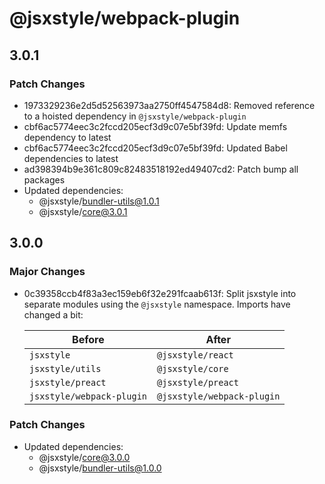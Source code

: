 # @jsxstyle/webpack-plugin

## 3.0.1

### Patch Changes

- 1973329236e2d5d52563973aa2750ff4547584d8: Removed reference to a hoisted dependency in `@jsxstyle/webpack-plugin`
- cbf6ac5774eec3c2fccd205ecf3d9c07e5bf39fd: Update memfs dependency to latest
- cbf6ac5774eec3c2fccd205ecf3d9c07e5bf39fd: Updated Babel dependencies to latest
- ad398394b9e361c809c82483518192ed49407cd2: Patch bump all packages
- Updated dependencies:
  - @jsxstyle/bundler-utils@1.0.1
  - @jsxstyle/core@3.0.1

## 3.0.0

### Major Changes

- 0c39358ccb4f83a3ec159eb6f32e291fcaab613f: Split jsxstyle into separate modules using the `@jsxstyle` namespace. Imports have changed a bit:

  | Before                    | After                      |
  | ------------------------- | -------------------------- |
  | `jsxstyle`                | `@jsxstyle/react`          |
  | `jsxstyle/utils`          | `@jsxstyle/core`           |
  | `jsxstyle/preact`         | `@jsxstyle/preact`         |
  | `jsxstyle/webpack-plugin` | `@jsxstyle/webpack-plugin` |

### Patch Changes

- Updated dependencies:
  - @jsxstyle/core@3.0.0
  - @jsxstyle/bundler-utils@1.0.0
